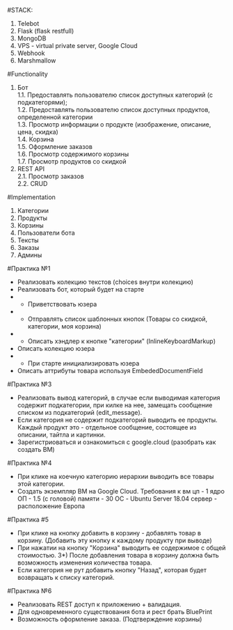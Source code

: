 #STACK:
1. Telebot
2. Flask (flask restfull)
3. MongoDB
4. VPS - virtual private server, Google Cloud
5. Webhook
6. Marshmallow

#Functionality
1. Бот  
1.1. Предоставлять пользователю список доступных категорий (с подкатегорями);    
1.2. Предоставлять пользователю список доступных продуктов, определенной категории   
1.3. Просмотр информации о продукте (изображение, описание, цена, скидка)   
1.4. Корзина    
1.5. Оформление заказов    
1.6. Просмотр содержимого корзины    
1.7. Просмотр продуктов со скидкой  
2. REST API     
2.1. Просмотр заказов   
2.2. CRUD

#Implementation
1. Категории
2. Продукты
3. Корзины
4. Пользователи бота
5. Тексты
6. Заказы
7. Админы

#Практика №1
- Реализовать колекцию текстов (choices внутри колекцию)
- Реализовать бот, который будет на старте 
- - Приветствовать юзера 
- - Отправлять список шаблонных кнопок (Товары со скидкой, категории, моя корзина) 
- - Описать хэндлер к кнопке "категории" (InlineKeyboardMarkup)
- Описать колекцию юзера 
- - При старте инициализировать юзера
- Описать аттрибуты товара используя EmbededDocumentField

#Практика №3
- Реализовать вывод категорий, в случае если выводимая категория содержит подкатегории, при килке на нее, замещать сообщение списком из подкатегорий (edit_message).
- Если категория не содержит подкатегорий выводить ее продукты. Каждый продукт это - отдельное сообщение, состоящее из описании, тайтла и картинки.
- Зарегистриоваться и ознакомиться с google.cloud (разобрать как создать ВМ)

#Практика №4
- При клике на коечную категорию иерархии выводить все товары этой категории.
- Создать экземпляр ВМ на Google Cloud. Требования к вм цп - 1 ядро ОП - 1.5 (с головой) памяти - 30 ОС - Ubuntu Server 18.04 сервер - расположение Европа
 
#Практика #5
- При клике на кнопку добавить в корзину - добавлять товар в корзину. (Добавить эту кнопку к каждому продукту при выводе)
- При нажатии на кнопку "Корзина" выводить ее содержимое с общей стоимостью. 3*) После добавления товара в корзину должна быть возможность изменения количества товара.
- Если категория не рут добавить кнопку "Назад", которая будет возвращать к списку категорий.

#Практика №6
- Реализовать REST доступ к приложению + валидация.
- Для одновременного существования бота и рест брать BluePrint
- Возможность оформление заказа. (Подтверждение корзины)